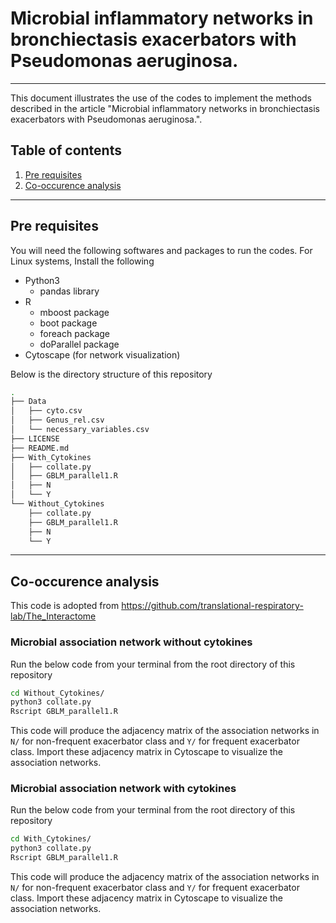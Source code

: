 # Microbial inflammatory networks in bronchiectasis exacerbators with Pseudomonas aeruginosa.
---
This document illustrates the use of the codes to implement the methods described in the article "Microbial inflammatory networks in bronchiectasis exacerbators with Pseudomonas aeruginosa.".
## Table of contents
1. [Pre requisites](#pre-requisities)
2. [Co-occurence analysis](#co-occurence-analysis)

---
## Pre requisites
You will need the following softwares and packages to run the codes.
For Linux systems, Install the following 
- Python3 
  - pandas library
- R
  - mboost package
  - boot package
  - foreach package
  - doParallel package
- Cytoscape (for network visualization)

Below is the directory structure of this repository
``` bash
.
├── Data
│   ├── cyto.csv
│   ├── Genus_rel.csv
│   └── necessary_variables.csv
├── LICENSE
├── README.md
├── With_Cytokines
│   ├── collate.py
│   ├── GBLM_parallel1.R
│   ├── N
│   └── Y
└── Without_Cytokines
    ├── collate.py
    ├── GBLM_parallel1.R
    ├── N
    └── Y
```

---
## Co-occurence analysis 
This code is adopted from https://github.com/translational-respiratory-lab/The_Interactome 
### Microbial association network without cytokines
Run the below code from your terminal from the root directory of this repository
```bash
cd Without_Cytokines/
python3 collate.py
Rscript GBLM_parallel1.R
```
This code will produce the adjacency matrix of the association networks in `N/` for non-frequent exacerbator class and `Y/` for frequent exacerbator class. Import these adjacency matrix in Cytoscape to visualize the association networks.

### Microbial association network with cytokines
Run the below code from your terminal from the root directory of this repository
```bash
cd With_Cytokines/
python3 collate.py
Rscript GBLM_parallel1.R
```
This code will produce the adjacency matrix of the association networks in `N/` for non-frequent exacerbator class and `Y/` for frequent exacerbator class. Import these adjacency matrix in Cytoscape to visualize the association networks.
